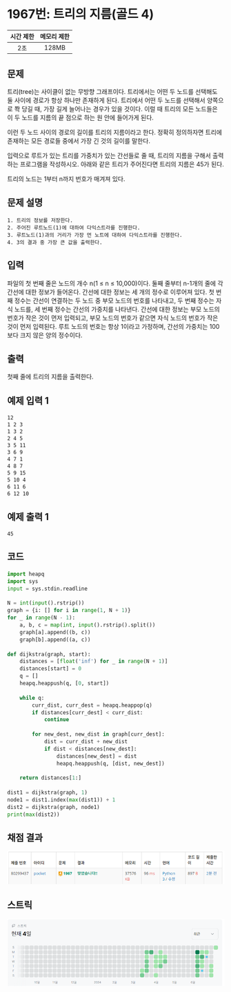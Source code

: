 # 1967번: 트리의 지름(골드 4)
| 시간 제한 | 메모리 제한 |
|:-----:|:------:|
|  2초   | 128MB  |

## 문제
트리(tree)는 사이클이 없는 무방향 그래프이다. 트리에서는 어떤 두 노드를 선택해도 둘 사이에 경로가 항상 하나만 존재하게 된다. 트리에서 어떤 두 노드를 선택해서 양쪽으로 쫙 당길 때, 가장 길게 늘어나는 경우가 있을 것이다. 이럴 때 트리의 모든 노드들은 이 두 노드를 지름의 끝 점으로 하는 원 안에 들어가게 된다.



이런 두 노드 사이의 경로의 길이를 트리의 지름이라고 한다. 정확히 정의하자면 트리에 존재하는 모든 경로들 중에서 가장 긴 것의 길이를 말한다.

입력으로 루트가 있는 트리를 가중치가 있는 간선들로 줄 때, 트리의 지름을 구해서 출력하는 프로그램을 작성하시오. 아래와 같은 트리가 주어진다면 트리의 지름은 45가 된다.



트리의 노드는 1부터 n까지 번호가 매겨져 있다.

## 문제 설명
```text
1. 트리의 정보를 저장한다.
2. 주어진 루트노드(1)에 대하여 다익스트라를 진행한다.
3. 루트노드(1)과의 거리가 가장 먼 노트에 대하여 다익스트라를 진행한다.
4. 3의 결과 중 가장 큰 값을 출력한다.    
```

## 입력
파일의 첫 번째 줄은 노드의 개수 n(1 ≤ n ≤ 10,000)이다. 둘째 줄부터 n-1개의 줄에 각 간선에 대한 정보가 들어온다. 간선에 대한 정보는 세 개의 정수로 이루어져 있다. 첫 번째 정수는 간선이 연결하는 두 노드 중 부모 노드의 번호를 나타내고, 두 번째 정수는 자식 노드를, 세 번째 정수는 간선의 가중치를 나타낸다. 간선에 대한 정보는 부모 노드의 번호가 작은 것이 먼저 입력되고, 부모 노드의 번호가 같으면 자식 노드의 번호가 작은 것이 먼저 입력된다. 루트 노드의 번호는 항상 1이라고 가정하며, 간선의 가중치는 100보다 크지 않은 양의 정수이다.

## 출력
첫째 줄에 트리의 지름을 출력한다.


## 예제 입력 1 
```text
12
1 2 3
1 3 2
2 4 5
3 5 11
3 6 9
4 7 1
4 8 7
5 9 15
5 10 4
6 11 6
6 12 10
```
## 예제 출력 1 
```text
45
```

## 코드
```python
import heapq
import sys
input = sys.stdin.readline

N = int(input().rstrip())
graph = {i: [] for i in range(1, N + 1)}
for _ in range(N - 1):
    a, b, c = map(int, input().rstrip().split())
    graph[a].append((b, c))
    graph[b].append((a, c))

def dijkstra(graph, start):
    distances = [float('inf') for _ in range(N + 1)]
    distances[start] = 0
    q = []
    heapq.heappush(q, [0, start])

    while q:
        curr_dist, curr_dest = heapq.heappop(q)
        if distances[curr_dest] < curr_dist:
            continue

        for new_dest, new_dist in graph[curr_dest]:
            dist = curr_dist + new_dist
            if dist < distances[new_dest]:
                distances[new_dest] = dist
                heapq.heappush(q, [dist, new_dest])

    return distances[1:]

dist1 = dijkstra(graph, 1)
node1 = dist1.index(max(dist1)) + 1
dist2 = dijkstra(graph, node1)
print(max(dist2))


```

## 채점 결과
![img.png](img.png)

## 스트릭
![img_1.png](img_1.png)
